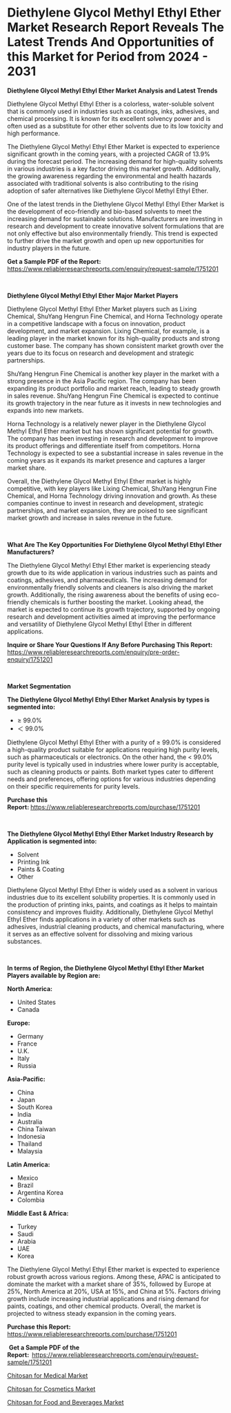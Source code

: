 <p><h1>Diethylene Glycol Methyl Ethyl Ether Market Research Report Reveals The Latest Trends And Opportunities of this Market for Period from 2024 - 2031</h1></p><p><strong>Diethylene Glycol Methyl Ethyl Ether Market Analysis and Latest Trends</strong></p>
<p><p>Diethylene Glycol Methyl Ethyl Ether is a colorless, water-soluble solvent that is commonly used in industries such as coatings, inks, adhesives, and chemical processing. It is known for its excellent solvency power and is often used as a substitute for other ether solvents due to its low toxicity and high performance.</p><p>The Diethylene Glycol Methyl Ethyl Ether Market is expected to experience significant growth in the coming years, with a projected CAGR of 13.9% during the forecast period. The increasing demand for high-quality solvents in various industries is a key factor driving this market growth. Additionally, the growing awareness regarding the environmental and health hazards associated with traditional solvents is also contributing to the rising adoption of safer alternatives like Diethylene Glycol Methyl Ethyl Ether.</p><p>One of the latest trends in the Diethylene Glycol Methyl Ethyl Ether Market is the development of eco-friendly and bio-based solvents to meet the increasing demand for sustainable solutions. Manufacturers are investing in research and development to create innovative solvent formulations that are not only effective but also environmentally friendly. This trend is expected to further drive the market growth and open up new opportunities for industry players in the future.</p></p>
<p><strong>Get a Sample PDF of the Report:&nbsp;</strong> <a href="https://www.reliableresearchreports.com/enquiry/request-sample/1751201">https://www.reliableresearchreports.com/enquiry/request-sample/1751201</a></p>
<p>&nbsp;</p>
<p><strong>Diethylene Glycol Methyl Ethyl Ether Major Market Players</strong></p>
<p><p>Diethylene Glycol Methyl Ethyl Ether Market players such as Lixing Chemical, ShuYang Hengrun Fine Chemical, and Horna Technology operate in a competitive landscape with a focus on innovation, product development, and market expansion. Lixing Chemical, for example, is a leading player in the market known for its high-quality products and strong customer base. The company has shown consistent market growth over the years due to its focus on research and development and strategic partnerships.</p><p>ShuYang Hengrun Fine Chemical is another key player in the market with a strong presence in the Asia Pacific region. The company has been expanding its product portfolio and market reach, leading to steady growth in sales revenue. ShuYang Hengrun Fine Chemical is expected to continue its growth trajectory in the near future as it invests in new technologies and expands into new markets.</p><p>Horna Technology is a relatively newer player in the Diethylene Glycol Methyl Ethyl Ether market but has shown significant potential for growth. The company has been investing in research and development to improve its product offerings and differentiate itself from competitors. Horna Technology is expected to see a substantial increase in sales revenue in the coming years as it expands its market presence and captures a larger market share.</p><p>Overall, the Diethylene Glycol Methyl Ethyl Ether market is highly competitive, with key players like Lixing Chemical, ShuYang Hengrun Fine Chemical, and Horna Technology driving innovation and growth. As these companies continue to invest in research and development, strategic partnerships, and market expansion, they are poised to see significant market growth and increase in sales revenue in the future.</p></p>
<p>&nbsp;</p>
<p><strong>What Are The Key Opportunities For Diethylene Glycol Methyl Ethyl Ether Manufacturers?</strong></p>
<p><p>The Diethylene Glycol Methyl Ethyl Ether market is experiencing steady growth due to its wide application in various industries such as paints and coatings, adhesives, and pharmaceuticals. The increasing demand for environmentally friendly solvents and cleaners is also driving the market growth. Additionally, the rising awareness about the benefits of using eco-friendly chemicals is further boosting the market. Looking ahead, the market is expected to continue its growth trajectory, supported by ongoing research and development activities aimed at improving the performance and versatility of Diethylene Glycol Methyl Ethyl Ether in different applications.</p></p>
<p><strong>Inquire or Share Your Questions If Any Before Purchasing This Report:</strong> <a href="https://www.reliableresearchreports.com/enquiry/pre-order-enquiry/1751201">https://www.reliableresearchreports.com/enquiry/pre-order-enquiry/1751201</a></p>
<p>&nbsp;</p>
<p><strong>Market Segmentation</strong></p>
<p><strong>The Diethylene Glycol Methyl Ethyl Ether Market Analysis by types is segmented into:</strong></p>
<p><ul><li>≥ 99.0%</li><li>＜ 99.0%</li></ul></p>
<p><p>Diethylene Glycol Methyl Ethyl Ether with a purity of ≥ 99.0% is considered a high-quality product suitable for applications requiring high purity levels, such as pharmaceuticals or electronics. On the other hand, the < 99.0% purity level is typically used in industries where lower purity is acceptable, such as cleaning products or paints. Both market types cater to different needs and preferences, offering options for various industries depending on their specific requirements for purity levels.</p></p>
<p><strong>Purchase this Report:&nbsp;</strong><a href="https://www.reliableresearchreports.com/purchase/1751201">https://www.reliableresearchreports.com/purchase/1751201</a></p>
<p>&nbsp;</p>
<p><strong>The Diethylene Glycol Methyl Ethyl Ether Market Industry Research by Application is segmented into:</strong></p>
<p><ul><li>Solvent</li><li>Printing Ink</li><li>Paints & Coating</li><li>Other</li></ul></p>
<p><p>Diethylene Glycol Methyl Ethyl Ether is widely used as a solvent in various industries due to its excellent solubility properties. It is commonly used in the production of printing inks, paints, and coatings as it helps to maintain consistency and improves fluidity. Additionally, Diethylene Glycol Methyl Ethyl Ether finds applications in a variety of other markets such as adhesives, industrial cleaning products, and chemical manufacturing, where it serves as an effective solvent for dissolving and mixing various substances.</p></p>
<p>&nbsp;</p>
<p><strong>In terms of Region, the Diethylene Glycol Methyl Ethyl Ether Market Players available by Region are:</strong></p>
<p>
    <p> <strong> North America: </strong>
        <ul>
            <li>United States</li>
            <li>Canada</li>
        </ul>
        </p> 
    <p> <strong> Europe: </strong>
        <ul>
            <li>Germany</li>
            <li>France</li>
            <li>U.K.</li>
            <li>Italy</li>
            <li>Russia</li>
        </ul>
        </p> 
    <p> <strong> Asia-Pacific: </strong>
        <ul>
            <li>China</li>
            <li>Japan</li>
            <li>South Korea</li>
            <li>India</li>
            <li>Australia</li>
            <li>China Taiwan</li>
            <li>Indonesia</li>
            <li>Thailand</li>
            <li>Malaysia</li>
        </ul>
        </p> 
    <p> <strong> Latin America: </strong>
        <ul>
            <li>Mexico</li>
            <li>Brazil</li>
            <li>Argentina Korea</li>
            <li>Colombia</li>
        </ul>
        </p> 
    <p> <strong> Middle East & Africa: </strong>
        <ul>
            <li>Turkey</li>
            <li>Saudi</li>
            <li>Arabia</li>
            <li>UAE</li>
            <li>Korea</li>
        </ul>
    </p>
    </p>
<p><p>The Diethylene Glycol Methyl Ethyl Ether market is expected to experience robust growth across various regions. Among these, APAC is anticipated to dominate the market with a market share of 35%, followed by Europe at 25%, North America at 20%, USA at 15%, and China at 5%. Factors driving growth include increasing industrial applications and rising demand for paints, coatings, and other chemical products. Overall, the market is projected to witness steady expansion in the coming years.</p></p>
<p><strong>Purchase this Report: </strong><a href="https://www.reliableresearchreports.com/purchase/1751201">https://www.reliableresearchreports.com/purchase/1751201</a></p>
<p>&nbsp;<strong>Get a Sample PDF of the Report:&nbsp;&nbsp;</strong><a href="https://www.reliableresearchreports.com/enquiry/request-sample/1751201">https://www.reliableresearchreports.com/enquiry/request-sample/1751201</a></p>
<p><strong></strong></p>
<p><p><a href="https://view.publitas.com/reportprime-1/chitosan-for-medical-market-with-the-goal-of-estimating-the-market-size-and-future-growth-potential-of-various-market-segments-based-on-component-applications-end-user-and-region/">Chitosan for Medical Market</a></p><p><a href="https://view.publitas.com/reportprime-1/chitosan-for-cosmetics-market-size-growing-and-forecasted-for-period-from-2023-2030-and-provides-complete-market-analysis-of-this-market/">Chitosan for Cosmetics Market</a></p><p><a href="https://view.publitas.com/reportprime-1/chitosan-for-food-and-beverages-market-size-growth-and-forecast-from-2023-2030/">Chitosan for Food and Beverages Market</a></p></p>